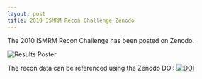 ```yaml
---
layout: post
title: 2010 ISMRM Recon Challenge Zenodo
---
```


The 2010 ISMRM Recon Challenge has been posted on Zenodo.

![Results Poster](https://zenodo.org/record/47801/files/2010RCPoster.jpg)

The recon data can be referenced using the Zenodo DOI: [![DOI](https://zenodo.org/badge/doi/10.5281/zenodo.47801.svg)](http://dx.doi.org/10.5281/zenodo.47801)
